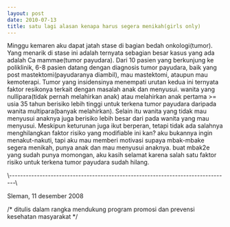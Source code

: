 ```yaml
---
layout: post
date: 2010-07-13
title: satu lagi alasan kenapa harus segera menikah(girls only)
---
```



Minggu kemaren aku dapat jatah stase di bagian bedah onkologi(tumor). Yang menarik di stase ini adalah ternyata sebagian besar kasus yang ada adalah Ca mammae(tumor payudara).
Dari 10 pasien yang berkunjung ke poliklinik, 6-8 pasien datang dengan diagnosis tumor payudara, baik yang post mastektomi(payudaranya diambil), mau mastektomi, ataupun mau kemoterapi.
Tumor yang insidensinya menempati urutan kedua ini ternyata faktor resikonya terkait dengan masalah anak dan menyusui. wanita yang nullipara(tidak pernah melahirkan anak) atau melahirkan anak pertama &gt;= usia 35 tahun berisiko lebih tinggi untuk terkena tumor payudara daripada wanita multipara(banyak melahirkan). Selain itu wanita yang tidak mau menyusui anaknya juga berisiko lebih besar dari pada wanita yang mau menyusui.
Meskipun keturunan juga ikut berperan, tetapi tidak ada salahnya menghilangkan faktor risiko yang modifiable ini kan? aku bukannya ingin menakut-nakuti, tapi aku mau memberi motivasi supaya mbak-mbake segera menikah, punya anak dan mau menyusui anaknya.
buat mbak2e yang sudah punya momongan, aku kasih selamat karena salah satu faktor risiko untuk terkena tumor payudara sudah hilang.

\\--------------------------------------------------------------------------------\\

Sleman, 11 desember 2008

/* ditulis dalam rangka mendukung program promosi dan prevensi kesehatan masyarakat */
